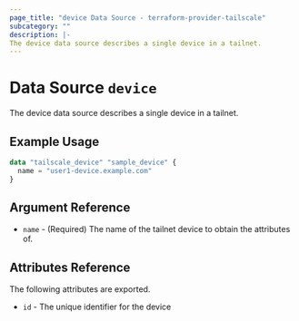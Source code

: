 ```yaml
---
page_title: "device Data Source - terraform-provider-tailscale"
subcategory: ""
description: |-
The device data source describes a single device in a tailnet.
---
```


# Data Source `device`

The device data source describes a single device in a tailnet.

## Example Usage

```terraform
data "tailscale_device" "sample_device" {
  name = "user1-device.example.com"
}

```

## Argument Reference

- `name` - (Required) The name of the tailnet device to obtain the attributes of.

## Attributes Reference

The following attributes are exported.

- `id` - The unique identifier for the device
